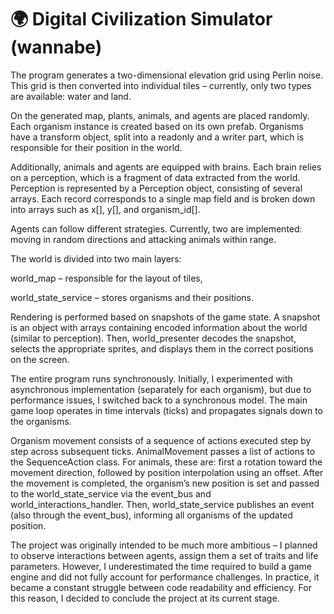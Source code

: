 # 🌍 Digital Civilization Simulator (wannabe)

The program generates a two-dimensional elevation grid using Perlin noise. This grid is then converted into individual tiles – currently, only two types are available: water and land.

On the generated map, plants, animals, and agents are placed randomly. Each organism instance is created based on its own prefab. Organisms have a transform object, split into a readonly and a writer part, which is responsible for their position in the world.

Additionally, animals and agents are equipped with brains. Each brain relies on a perception, which is a fragment of data extracted from the world. Perception is represented by a Perception object, consisting of several arrays. Each record corresponds to a single map field and is broken down into arrays such as x[], y[], and organism_id[].

Agents can follow different strategies. Currently, two are implemented: moving in random directions and attacking animals within range.

The world is divided into two main layers:

world_map – responsible for the layout of tiles,

world_state_service – stores organisms and their positions.

Rendering is performed based on snapshots of the game state. A snapshot is an object with arrays containing encoded information about the world (similar to perception). Then, world_presenter decodes the snapshot, selects the appropriate sprites, and displays them in the correct positions on the screen.

The entire program runs synchronously. Initially, I experimented with asynchronous implementation (separately for each organism), but due to performance issues, I switched back to a synchronous model. The main game loop operates in time intervals (ticks) and propagates signals down to the organisms.

Organism movement consists of a sequence of actions executed step by step across subsequent ticks. AnimalMovement passes a list of actions to the SequenceAction class. For animals, these are: first a rotation toward the movement direction, followed by position interpolation using an offset. After the movement is completed, the organism’s new position is set and passed to the world_state_service via the event_bus and world_interactions_handler. Then, world_state_service publishes an event (also through the event_bus), informing all organisms of the updated position.

The project was originally intended to be much more ambitious – I planned to observe interactions between agents, assign them a set of traits and life parameters. However, I underestimated the time required to build a game engine and did not fully account for performance challenges. In practice, it became a constant struggle between code readability and efficiency. For this reason, I decided to conclude the project at its current stage.

